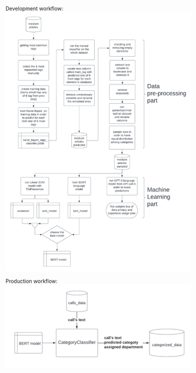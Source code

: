Development workflow:
![alt text](https://github.com/letiushev/diploma/blob/master/images/dev%20dip.png)


Production workflow:
![alt text](https://github.com/letiushev/diploma/blob/master/images/prod%20dip.png)
